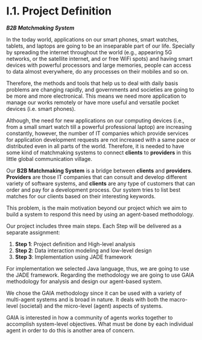 
# I.1. Project Definition

***B2B Matchmaking System***

In the today world, applications on our smart phones, smart watches, tablets, and laptops are going to be an inseparable part of our life. Specially by spreading the internet throughout the world (e.g., appearing 5G networks, or the satellite internet, and or free WiFi spots) and having smart devices with powerful processors and large memories, people can access to data almost everywhere, do any processes on their mobiles and so on. 

Therefore, the methods and tools that help us to deal with daily basis problems are changing rapidly, and governments and societies are going to be more and more electronical. This means we need more application to manage our works remotely or have more useful and versatile pocket devices (i.e. smart phones). 

Although, the need for new applications on our computing devices (i.e., from a small smart watch till a powerful professional laptop) are increasing constantly, however, the number of IT companies which provide services for application development requests are not increased with a same pace or distributed even in all parts of the world. Therefore, it is needed to have some kind of matchmaking systems to connect **clients** to **providers** in this little global communication village. 

Our **B2B Matchmaking System** is a bridge between **clients** and **providers**. **Providers** are those IT companies that can consult and develop different variety of software systems, and **clients** are any type of customers that can order and pay for a development process. Our system tries to list best matches for our clients based on their interesting keywords.

This problem, is the main motivation beyond our project which we aim to build a system to respond this need by using an agent-based methodology. 

Our project includes three main steps. Each Step will be delivered as a separate assignment: 
1. **Step 1**: Project definition and High-level analysis
2. **Step 2**: Data interaction modeling and low-level design
3. **Step 3**: Implementation using JADE framework

For implementation we selected Java language, thus, we are going to use the JADE framework. Regarding the methodology we are going to use GAIA methodology for analysis and design our agent-based system. 

We chose the GAIA methodology since it can be used with a variety of multi-agent systems and is broad in nature. It deals with both the macro-level (societal) and the micro-level (agent) aspects of systems. 

GAIA is interested in how a community of agents works together to accomplish system-level objectives. What must be done by each individual agent in order to do this is another area of concern.